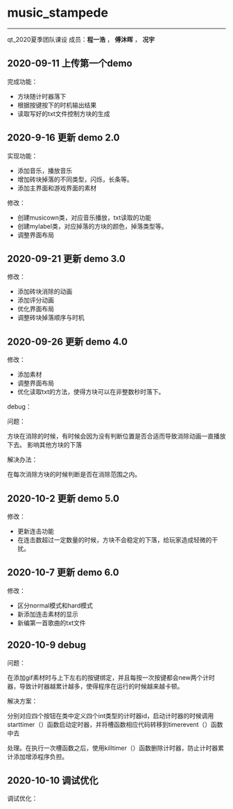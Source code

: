 # music_stampede
---
qt_2020夏季团队课设
成员：**程一浩**  ， **傅沐晖** ， **况宇**

## 2020-09-11 上传第一个demo

完成功能：

* 方块随计时器落下
* 根据按键按下的时机输出结果
* 读取写好的txt文件控制方块的生成

## 2020-9-16 更新  demo 2.0

实现功能：

* 添加音乐，播放音乐
* 增加砖块掉落的不同类型，闪烁，长条等。
* 添加主界面和游戏界面的素材

修改：

* 创建musicown类，对应音乐播放，txt读取的功能
* 创建mylabel类，对应掉落的方块的颜色，掉落类型等。
* 调整界面布局

## 2020-09-21 更新 demo 3.0

修改：

* 添加砖块消除的动画
* 添加评分动画
* 优化界面布局
* 调整砖块掉落顺序与时机

## 2020-09-26 更新 demo 4.0

修改：

* 添加素材
* 调整界面布局
* 优化读取txt的方法，使得方块可以在非整数秒时落下。

debug：

问题：

方块在消除的时候，有时候会因为没有判断位置是否合适而导致消除动画一直播放下去。 影响其他方块的下落

解决办法：

在每次消除方块的时候判断是否在消除范围之内。

## 2020-10-2  更新 demo 5.0

修改：

* 更新连击功能
* 在连击数超过一定数量的时候，方块不会稳定的下落，给玩家造成轻微的干扰。


## 2020-10-7  更新 demo 6.0

修改：

* 区分normal模式和hard模式
* 新添加连击素材的显示
* 新编第一首歌曲的txt文件

## 2020-10-9 debug

问题：

在添加gif素材时与上下左右的按键绑定，并且每按一次按键都会new两个计时器，导致计时器越累计越多，使得程序在运行的时候越来越卡顿。

解决方案：

分别对应四个按钮在类中定义四个int类型的计时器id，启动计时器的时候调用starttimer（）函数启动定时器，并将槽函数相应代码转移到timerevent（）函数中去

处理。在执行一次槽函数之后，使用killtimer（）函数删除计时器，防止计时器累计添加增添程序负担。

## 2020-10-10  调试优化

调试优化：




